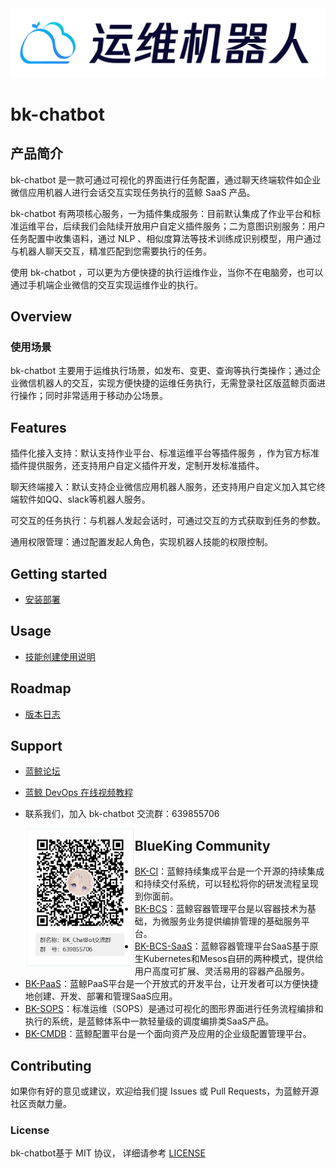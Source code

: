<img src="docs/resource/img/bk-chatbot-zh.png" alt="image" style="zoom: 80%;" />

# bk-chatbot

## 产品简介

bk-chatbot 是一款可通过可视化的界面进行任务配置，通过聊天终端软件如企业微信应用机器人进行会话交互实现任务执行的蓝鲸 SaaS 产品。

bk-chatbot 有两项核心服务，一为插件集成服务：目前默认集成了作业平台和标准运维平台，后续我们会陆续开放用户自定义插件服务；二为意图识别服务：用户任务配置中收集语料，通过 NLP 、相似度算法等技术训练成识别模型，用户通过与机器人聊天交互，精准匹配到您需要执行的任务。

使用 bk-chatbot ，可以更为方便快捷的执行运维作业，当你不在电脑旁，也可以通过手机端企业微信的交互实现运维作业的执行。

## Overview

### 使用场景

bk-chatbot 主要用于运维执行场景，如发布、变更、查询等执行类操作；通过企业微信机器人的交互，实现方便快捷的运维任务执行，无需登录社区版蓝鲸页面进行操作；同时非常适用于移动办公场景。

## Features

插件化接入支持：默认支持作业平台、标准运维平台等插件服务 ，作为官方标准插件提供服务，还支持用户自定义插件开发，定制开发标准插件。

聊天终端接入：默认支持企业微信应用机器人服务，还支持用户自定义加入其它终端软件如QQ、slack等机器人服务。

可交互的任务执行：与机器人发起会话时，可通过交互的方式获取到任务的参数。

通用权限管理：通过配置发起人角色，实现机器人技能的权限控制。

## Getting started

- [安装部署](docs/deploy.md)

## Usage

- [技能创建使用说明](docs/createskills.md)

## Roadmap

- [版本日志](docs/release.md)

## Support

- [蓝鲸论坛](https://bk.tencent.com/s-mart/community/)

- [蓝鲸 DevOps 在线视频教程](https://cloud.tencent.com/developer/edu/major-100008)

- 联系我们，加入 bk-chatbot 交流群：639855706

  <img src="docs/resource/img/qq_group.png" alt="image" style="float:left;zoom: 50%;" />

## BlueKing Community

- [BK-CI](https://github.com/Tencent/bk-ci)：蓝鲸持续集成平台是一个开源的持续集成和持续交付系统，可以轻松将你的研发流程呈现到你面前。
- [BK-BCS](https://github.com/Tencent/bk-bcs)：蓝鲸容器管理平台是以容器技术为基础，为微服务业务提供编排管理的基础服务平台。
- [BK-BCS-SaaS](https://github.com/Tencent/bk-bcs-saas)：蓝鲸容器管理平台SaaS基于原生Kubernetes和Mesos自研的两种模式，提供给用户高度可扩展、灵活易用的容器产品服务。
- [BK-PaaS](https://github.com/Tencent/bk-PaaS)：蓝鲸PaaS平台是一个开放式的开发平台，让开发者可以方便快捷地创建、开发、部署和管理SaaS应用。
- [BK-SOPS](https://github.com/Tencent/bk-sops)：标准运维（SOPS）是通过可视化的图形界面进行任务流程编排和执行的系统，是蓝鲸体系中一款轻量级的调度编排类SaaS产品。
- [BK-CMDB](https://github.com/Tencent/bk-cmdb)：蓝鲸配置平台是一个面向资产及应用的企业级配置管理平台。

## Contributing

如果你有好的意见或建议，欢迎给我们提 Issues 或 Pull Requests，为蓝鲸开源社区贡献力量。

### License

bk-chatbot基于 MIT 协议， 详细请参考 [LICENSE](https://github.com/TencentBlueKing/bk-chatbot/tree/master/LICENSE) 

